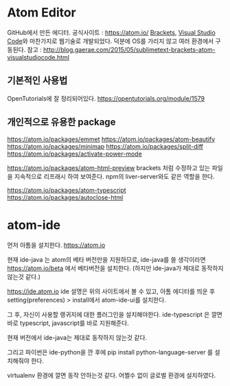 # Atom Editor

GitHub에서 만든 에디터.
공식사이트 : https://atom.io/
[Brackets](http://www.brackets.io), [Visual Studio Code](https://www.visualstudio.com/products/code-vs)와 마찬가지로 웹기술로 개발되었다.
덕분에 OS를 가리지 않고 여러 환경에서 구동된다.
참고 : http://blog.gaerae.com/2015/05/sublimetext-brackets-atom-visualstudiocode.html

## 기본적인 사용법
OpenTutorials에 잘 정리되어있다.
https://opentutorials.org/module/1579

## 개인적으로 유용한 package
https://atom.io/packages/emmet
https://atom.io/packages/atom-beautify
https://atom.io/packages/minimap
https://atom.io/packages/split-diff
https://atom.io/packages/activate-power-mode

https://atom.io/packages/atom-html-preview
brackets 처럼 수정하고 있는 파일을 지속적으로 리프래시 하여 보여준다.
npm의 liver-server와도 같은 역할을 한다.

https://atom.io/packages/atom-typescript
https://atom.io/packages/autoclose-html

# atom-ide

먼저 아톰을 설치한다.
https://atom.io 

현재 ide-java 는 atom의 베타 버전만을 지원하므로, ide-java를 쓸 생각이라면
https://atom.io/beta 에서 베타버전을 설치한다. (하지만 ide-java가 제대로 동작하지 않는것 같다.)

https://ide.atom.io
ide 설명은 위의 사이트에서 볼 수 있고, 아톰 에디터를 띄운 후 setting(preferences) > install에서 
atom-ide-ui를 설치한다.

그 후, 자신이 사용할 랭귀지에 대한 플러그인을 설치해야한다.
ide-typescript 은 깔면 바로 typescript, javascript를 바로 지원해준다.

현재 버전에서 ide-java는 제대로 동작하지 않는것 같다.

그리고 파이썬은 ide-python을 깐 후에
pip install python-language-server 를 설치해줘야 한다.

virtualenv 환경에 깔면 동작 안하는것 같다. 어쩔수 없이 글로벌 환경에 설치하였다.
